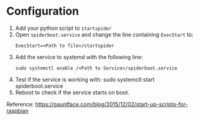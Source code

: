 # Configuration

1. Add your python script to `startspider`
2. Open `spiderboot.service` and change the line containing `ExecStart` to:
	```
	ExecStart=<Path to file>/startspider
	```
3. Add the service to systemd with the following line:
	```
	sudo systemctl enable /<Path to Service>/spiderboot.service
	```
4. Test if the service is working with:
	sudo systemctl start spiderboot.service
5. Reboot to check if the service starts on boot.

Reference:
https://gauntface.com/blog/2015/12/02/start-up-scripts-for-raspbian
